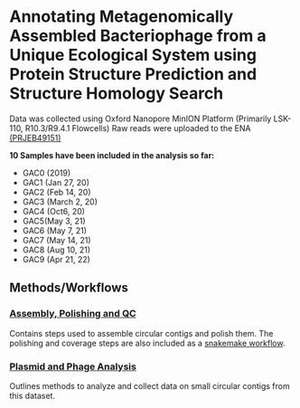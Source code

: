 # **Annotating Metagenomically Assembled Bacteriophage from a Unique Ecological System using Protein Structure Prediction and Structure Homology Search**

Data was collected using Oxford Nanopore MinION Platform (Primarily LSK-110, R10.3/R9.4.1 Flowcells)
Raw reads were uploaded to the ENA [(PRJEB49151)](https://www.ebi.ac.uk/ena/browser/view/PRJEB49151)

**10 Samples have been included in the analysis so far:**

- GAC0 (2019)
- GAC1 (Jan 27, 20)
- GAC2 (Feb 14, 20)
- GAC3 (March 2, 20)
- GAC4 (Oct6, 20)
- GAC5(May 3, 21)
- GAC6 (May 7, 21)
- GAC7 (May 14, 21)
- GAC8 (Aug 10, 21)
- GAC9 (Apr 21, 22)

## Methods/Workflows

### [Assembly, Polishing and QC](./POLISHING-QC.md)

Contains steps used to assemble circular contigs and polish them. The polishing and coverage steps are also included as a [snakemake workflow](./snakemake_workflow).

### [Plasmid and Phage Analysis](./PLASMID_PHAGE_ANALYSIS.md)

Outlines methods to analyze and collect data on small circular contigs from this dataset.
